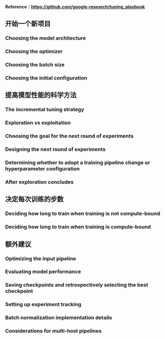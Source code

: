 **Reference：https://github.com/google-research/tuning_playbook**



## 开始一个新项目

### Choosing the model architecture

### Choosing the optimizer

### Choosing the batch size

### Choosing the initial configuration



## 提高模型性能的科学方法

### The incremental tuning strategy

### Exploration vs exploitation

### Choosing the goal for the next round of experiments

### Designing the next round of experiments

### Determining whether to adopt a training pipeline change or hyperparameter configuration

### After exploration concludes



## 决定每次训练的步数

### Deciding how long to train when training is not compute-bound

### Deciding how long to train when training is compute-bound



## 额外建议

### Optimizing the input pipeline

### Evaluating model performance

### Saving checkpoints and retrospectively selecting the best checkpoint

### Setting up experiment tracking

### Batch normalization implementation details

### Considerations for multi-host pipelines